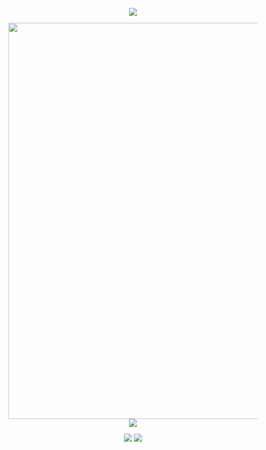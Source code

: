 <!-- https://github.com/DenverCoder1/readme-typing-svg -->
<p align="center">
<img src="https://readme-typing-svg.demolab.com?font=Hack&size=25&pause=3000&center=true&vCenter=true&random=false&width=600&lines=Welcome+to+my+Github!;I+am+super+obsessed+with+security!" />
</p>
 
<p align="center">
<!-- https://github.com/Ashutosh00710/github-readme-activity-graph -->
<img width="800" src="https://github-readme-activity-graph.vercel.app/graph?username=YouAreSloth&theme=github-compact&hide_border=true&area=true">
<!-- https://github.com/tandpfun/skill-icons -->
<img align="center" src="https://skillicons.dev/icons?i=py,rust,html,css,js,ts,md,react&theme=dark" />
</p>
 
<!-- https://github.com/badges/shields -->
<p align="center">
<a href="https://github.com/YouAreSloth"><img src="https://img.shields.io/badge/GitHub-YouAreSloth-blue?logo=github" /></a>
<img src="https://komarev.com/ghpvc/?username=YouAreSloth&abbreviated=true&color=red" />
</p>
